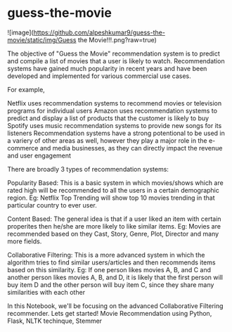 # guess-the-movie

![image](https://github.com/alpeshkumar9/guess-the-movie/static/img/Guess the Movie!!!.png?raw=true)


The objective of "Guess the Movie" recommendation system is to predict and compile a list of movies that a user is likely to watch. Recommendation systems have gained much popularity in recent years and have been developed and implemented for various commercial use cases.

For example,

Netflix uses recommendation systems to recommend movies or television programs for individual users
Amazon uses recommendation systems to predict and display a list of products that the customer is likely to buy
Spotify uses music recommendation systems to provide new songs for its listeners
Recommendation systems have a strong potentional to be used in a variery of other areas as well, however they play a major role in the e-commerce and media businesses, as they can directly impact the revenue and user engagement

There are broadly 3 types of recommendation systems:

Popularity Based: This is a basic system in which movies/shows which are rated high will be recommended to all the users in a certain demographic region. Eg: Netflix Top Trending will show top 10 movies trending in that particular country to ever user.

Content Based: The general idea is that if a user liked an item with certain properites then he/she are more likely to like similar items. Eg: Movies are recommended based on they Cast, Story, Genre, Plot, Director and many more fields.

Collaborative Filtering: This is a more advanced system in which the algorithm tries to find similar users/articles and then recommends items based on this similarity. Eg: If one person likes movies A, B, and C and another person likes movies A, B, and D, it is likely that the first person will buy item D and the other person will buy item C, since they share many similarities with each other

In this Notebook, we'll be focusing on the advanced Collaborative Filtering recommender. Lets get started!
Movie Recommendation using Python, Flask, NLTK techinque, Stemmer
